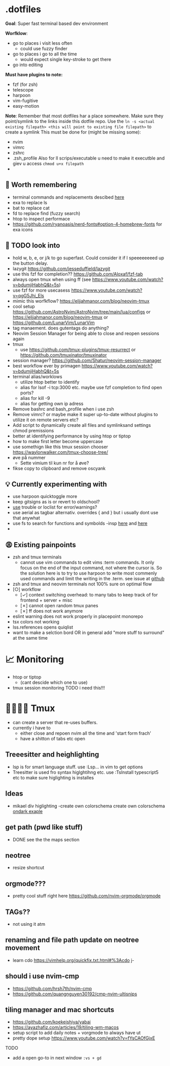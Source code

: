 # .dotfiles

**Goal**: Super fast terminal based dev environment 

**Worfklow**:
- go to places i visit less often
    -  could use fuzzy finder
- go to places i go to all the time
    - would expect single key-stroke to get there
- go into editing 

**Must have plugins to note:**
- fzf (for zsh) 
- telescope
- harpoon
- vim-fugitive
- easy-motion


**Note**: Remember that most dotfiles har a place somewhere. Make sure they point/symlink to the links inside this dotfile repo. 
Use the `ln -s <actual existing filepath> <this will point to existing file filepath>` to create a symlink
This must be done for (might be missing some):
- nvim
- vimrc
- zshrc
- .zsh_profile
Also for ll scrips/executable u need to make it executble and giev u access
`chmod u+x filepath`
- 


## 🙇 Worth remembering
- terminal commands and replacements descibed [here](https://andrew.cloud/blog/dev-setup/)
- exa to replace ls
- bat to replace cat
- fd to replace find (fuzzy search)
- htop to inspect performace
- https://github.com/ryanoasis/nerd-fonts#option-4-homebrew-fonts for exa icons



## 🤷 TODO look into
- hold w, b, e, or j/k to go superfast. Could consider it if I speeeeeeeed up the button delay. 
- lazygit https://github.com/jesseduffield/lazygit
- use this fzf for completion?? https://github.com/Aloxaf/fzf-tab
- always open tmux when using ff (see https://www.youtube.com/watch?v=bdumjiHabhQ&t=5s)
- use fzf for more usecasess https://www.youtube.com/watch?v=qgG5Jhi_Els
- mimic this worfkflow? https://elijahmanor.com/blog/neovim-tmux
- cool setup https://github.com/AstroNvim/AstroNvim/tree/main/lua/configs or https://elijahmanor.com/blog/neovim-tmux or https://github.com/LunarVim/LunarVim
- tag manaement. does gutentags do anything?
- Neovim Session Manager for being able to close and reopen sessions again
- tmux
    - use https://github.com/tmux-plugins/tmux-resurrect or https://github.com/tmuxinator/tmuxinator
- session manager? https://github.com/Shatur/neovim-session-manager
- best workflow ever by primagen https://www.youtube.com/watch?v=bdumjiHabhQ&t=5s
- terminal alias/worklows
    - utilize htop better to identify 
    - alias for lsof -i tcp:3000 etc. maybe use fzf completion to find open ports? 
    - alias for kill -9 
    - alias for getting own ip adress
- Remove bashrc and bash_profile when i use zsh
- Remove vimrc? or maybe make it super up-to-date without plugins to utilize it on remote servers etc?
- Add script to dynamically create all files and symlinksand settings chmod premissions 
- better at identifying performance by using htop or tiptop 
- how to make first letter become uppercase
- use somethign like this tmux session chooser https://waylonwalker.com/tmux-choose-tree/
- øve på nummer
    - Sette vimium til kun nr for å øve?
- fikse copy to clipboard and remove oscyank

## 💡 Currently experimenting with 
- use harpoon quicktoggle more
- keep gitsigns as is or revert to oldschool?
- [use](use) trouble or loclist for error/warnings?
-  use aerial as tagbar alternativ. overrides { and  } but i usually dont use that anywhat
- use <leader>fs to search for functions and symbolds
    -insp [here](https://user-images.githubusercontent.com/39233597/110256294-57385c00-7f98-11eb-86e9-9f647bb2a659.mp4)  and [here](https://www.reddit.com/r/neovim/comments/m9vwy2/search_for_class_using_telescope_and_native_lsp/)
- 

## 😩 Existing painpoints
- zsh  and tmux terminals
    -  cannot use vim commands to edit vims :term commands. It only focus on the end of the input command, not where the cursor is. So the solution here is to try to use harpoon to write most commenly used commands and limit the writing in the .term. see issue at [github](https://github.com/neovim/neovim/issues/8805) 
-  zsh and tmux and neovim terminals not 100% sure on optimal flow
- [○] workflow
    - [✓] context switching overhead: to many tabs to keep track of for frontend + server + misc  
    - [✗] cannot open random tmux panes
    - [✗] ff does not work anymore
- eslint warning does not work properly in placepoint monorepo
- tsx colors not working
- lss.references opens quiqlist
- want to make a selction bord OR in general add "more stuff to surround" at the same time

# 📈 Monitoring
- htop or tiptop
    - (cant descide which one to use)
- tmux session monitoring TODO i need this!!!

# 👨👨👦👦 Tmux
- can create a server that re-uses buffers. 
- currently i have to 
    - either close and repoen nvim all the time and 'start form frach'
    - have a shitton of tabs etc open




## Treeesitter and heighlighting
- lsp is for smart language stuff. use :Lsp... in vim to get options
- Treesitter is used fro syntax higlghtihng etc. use :TsInstall typescript5 etc to make sure higlighting is installes

## Ideas
- mikael div higlighting
-create own colorschema create own colorschema [ondark exaple](https://github.com/lukas-reineke/onedark.nvim) 

## get path  (pwd like stuff)
- DONE see the the maps section  

## neotree
- resize shortcut

## orgmode???
- pretty cool stuff right here https://github.com/nvim-orgmode/orgmode


## TAGs??
- not using it atm


## renaming and file path update on neotree movement
- learn cdo  https://vimhelp.org/quickfix.txt.html#%3Acdo
j- 

## should i use nvim-cmp 
- https://github.com/hrsh7th/nvim-cmp
- https://github.com/quangnguyen30192/cmp-nvim-ultisnips


## tiling manager and mac shortcuts
- https://github.com/koekeishiya/yabai
- https://ayazhafiz.com/articles/19/tiling-wm-macos
- setup script to add daily notes + vorgmode to always have ut 
-  pretty dope setup https://www.youtube.com/watch?v=fYsCAOfGjxE


TODO 
-  add a open go-to in next window `:vs + gd`

